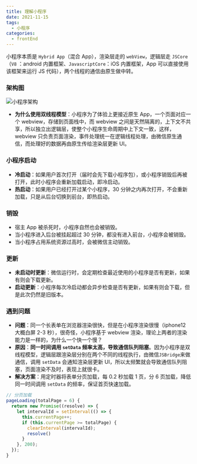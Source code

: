 ```yaml
---
title: 理解小程序
date: 2021-11-15
tags:
  - 小程序
categories:
  - frontEnd
---
```


小程序本质是 `Hybrid App`（混合 App），渲染层走的 `webView`，逻辑层走 `JSCore`（`V8` ：android 内置框架、`JavascriptCore`：iOS 内置框架，App 可以直接使用该框架来运行 JS 代码），两个线程的通信由原生做中转。

<!-- more -->

### 架构图

![小程序架构](https://pic1.zhimg.com/v2-577d754f01920923e08ab03f3e43f5f0_r.jpg)

- **为什么使用双线程模型**：小程序为了体验上更接近原生 App，一个页面对应一个 webview，存储到页面栈中，而 webview 之间是天然隔离的，上下文不共享，所以独立出逻辑层，使整个小程序生命周期中上下文一致，这样，webview 只负责页面渲染，事件处理统一在逻辑线程处理，由微信原生通信，而处理好的数据再由原生传给渲染层更新 UI。

### 小程序启动

- **冷启动**：如果用户首次打开（届时会先下载小程序包），或小程序销毁后再被打开，此时小程序会重新加载启动，即冷启动。
- **热启动**：如果用户已经打开过某个小程序，30 分钟之内再次打开，不会重新加载，只是从后台切换到前台，即热启动。

### 销毁

- 宿主 App 被杀死时，小程序自然也会被销毁。
- 当小程序进入后台被挂起超过 30 分钟，都没有进入前台，小程序会被销毁。
- 当小程序占用系统资源过高时，会被微信主动销毁。

### 更新

- **未启动时更新**：微信运行时，会定期检查最近使用的小程序是否有更新，如果有则会下载更新。
- **启动更新**：小程序每次冷启动都会异步检查是否有更新，如果有则会下载，但是此次仍然是旧版本。

### 遇到问题

- **问题**：同一个长表单在浏览器渲染很快，但是在小程序渲染很慢（iphone12 大概白屏 2-3 秒），很奇怪，小程序基于 webview 渲染，理论上两者的渲染能力是一样的，为什么一个快一个慢？
- **原因**：**同一时间调用 `setData` 频率太高，导致通信队列阻塞**。因为小程序是双线程模型，逻辑层跟渲染层分别在两个不同的线程执行，由微信`JSBridge`来做通信，调用 `setData` 会通知渲染层更新 UI，所以太频繁就会导致通信队列阻塞，页面渲染不及时，表现上就很卡。
- **解决方案**：用定时器将表单分页加载，每 0.2 秒加载 1 页，分 6 页加载，降低同一时间调用 `setData` 的频率，保证首页快速加载。

```js
// 分页加载
pageLoading(totalPage = 6) {
  return new Promise((resolve) => {
    let intervalId = setInterval(() => {
      this.currentPage++;
      if (this.currentPage >= totalPage) {
        clearInterval(intervalId);
        resolve()
      }
    }, 200);
  });
}
```
